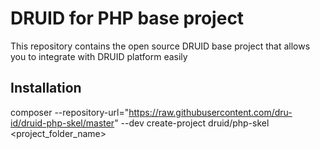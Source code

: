 # DRUID for PHP base project

This repository contains the open source DRUID base project that allows you to integrate with DRUID platform easily

## Installation

composer --repository-url="https://raw.githubusercontent.com/dru-id/druid-php-skel/master" --dev create-project druid/php-skel <project_folder_name>